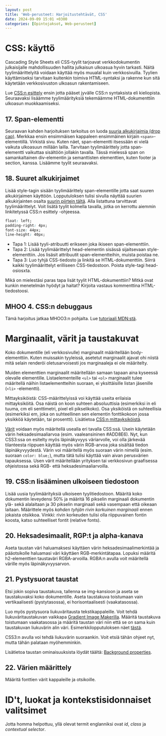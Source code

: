 ```yaml
---
layout: post
title: 'Web-perusteet: Harjoitustehtävät, CSS'
date: 2024-09-09 15:01 +0300
categories: [Opintojaksot, Web-perusteet]
---
```

# CSS: käyttö

Cascading Style Sheets eli CSS-tyylit tarjoavat verkkodokumentin julkaisijalle mahdollisuuden hallita julkaisun ulkoasua hyvin tarkasti. Näitä tyylimäärittelyitä voidaan käyttää myös muualal kuin verkkosivuilla. Tyylien käyttämiseksi tarvitaan kuitenkin toimiva HTML-syntaksi ja rakenne kun sitä käytetään verkkosivuston ulkoasun rakentamiseen.

Lue [CSS:n esittely](https://tiko.jamk.fi/~polkte/webui/css.html) ensin jotta pääset jyvälle CSS:n syntaksista eli kieliopista. Seuraavaksi lisäämme tyylimäärityksiä tekemäämme HTML-dokumenttiin ulkoasun muokkaamiseksi.

## 17. Span-elementti
Seuraavan kahden harjoituksen tarkoitus on luoda [suuria alkukirjaimia (drop cap)](https://en.wiktionary.org/wiki/drop_cap). Merkkaa ensin ensimmäisen kappaleen ensimmäinen kirjain ```<span>```-elementillä. Virkistä sivu. Kuten näet, span-elementti itsessään ei vielä vaikuta ulkoasuun millään lailla. Tarvitaan tyylimäärittely jotta span-elementti vaikuttaa sisältöön jollakin tavalla. Tässä mielessä span on samankaltainen div-elementin ja semanttisten elementtien, kuten footer ja section, kanssa. Lisäämme tyylit seuraavaksi.

## 18. Suuret alkukirjaimet
Lisää style-tagin sisään tyylimäärittely span-elementille jotta saat suuren alkukirjaimen käyttöön. Lopputuloksen tulisi sivulla näyttää suurien alkukirjainten osalta [suurin piirtein tältä](https://tiko.jamk.fi/~hsateila/assets/media/ex_17_dropcaps.png). Alla listattuna tarvittavat tyylimäärittelyt. Voit lisätä tyylit kolmella tavalla, jotka on kerrottu aiemmin linkitetyssä CSS:n esittely -ohjeessa.

```css
float: left;
padding-right: 4px;
font-size: 44px;
line-height: 40px;
```

- Tapa 1: Lisää tyyli-atribuutti erikseen joka ikiseen span-elementtiin.
- Tapa 2: Lisää tyylimäärittelyt head-elementin sisässä sijaitsevaan style-elementtiin. Jos lisäsit attribuutit span-elementteihin, muista poistaa ne.
- Tapa 3: Luo tyhjä CSS-tiedosto ja linkitä se HTML-dokumenttiin. Siirrä kaikki tyylimäärittelyt erilliseen CSS-tiedostoon. Poista style-tagi head-osiosxta.

Mikä on mielestäsi paras tapa lisät tyylit HTML-dokumenttiin? Mitkä ovat kunkin menetelmän hyödyt ja haitat? Kirjoita vastaus kommenttina HTML-tiedostoosi.

## MHOO 4. CSS:n debuggaus
Tämä harjoitus jatkaa MHOO3:n pohjalta. Lue [tutoriaali MDN:stä](https://developer.mozilla.org/en-US/docs/Learn/CSS/Building_blocks/Debugging_CSS).

# Marginaalit, värit ja taustakuvat

Koko dokumentille (eli verkkosivulle) marginaalit määritellään body-elementtiin. Kuten muissakin tyyleissä, asetetut marginaalit ajavat ohi niistä mitä selain renderöi oletusarvoisesti jos marginaaleja ei ole määritelty.

Muiden elementtien marginaalit määritellään samaan tapaan aina kyseessä olevalle elementille. Listaelementeille ```<ul>``` tai ```<ol>``` marginaalit tulee määritellä näihin listaelementteihin suoraan, ei yksittäisille listan jäsenille (```<li>``` -elementti).

Mittayksiköistä: CSS-määrittelyissä voi käyttää useita erilaisia mittayksiköitä. Osa näistä on koon suhteen absoluuttisia (esimerkiksi in eli tuuma, cm eli senttimetri, pixel eli pikselikoko). Osa yksiköistä on suhteellisia (esimerkiksi em, joka on suhteellinen sen elementin fonttikokoon jossa yksikköä käytetään, tai prosentti). Lisätietoa [CSS:n mittayksiköistä](https://developer.mozilla.org/en-US/docs/Learn/CSS/Building_blocks/Values_and_units).

[Värit](https://www.w3schools.com/cssref/css_colors.php) voidaan myös määritellä usealla eri tavalla CSS:ssä. Usein käytetään värin heksadesimaaliarvoa (esim. vaaleansininen #ADD8E6). Nyt, kun CSS3:ssa on esitelty myös läpinäkyvyys väriarvolle, voi olla järkevää tilanteesta riippuen käyttää myös värin RGB-arvoa joka sisältää tiedon läpinäkyvyydestä. Värin voi määritellä myös suoraan värin nimellä (esim. suoraan ```color: blue;```), mutta tätä tulisi käyttää vain aivan perusvärien tapauksessa. Usen värit määritellään yrityksen tai verkkosivun graafisessa ohjeistossa sekä RGB- että heksadesimaaliarvoilla.

## 19. CSS:n lisääminen ulkoiseen tiedostoon
Lisää uusia tyylimäärityksiä ulkoiseen tyylitiedostoon. Määritä koko dokumentin leveydensi 50% ja määritä 16 pikselin marginaali dokumentin ylä- sekä alalaitaan ja 30 pikselin marginaali sekä vasempaan että oikeaan laitaan. Määrittele myös _kahden tyhjän rivin korkuinen marginaali_ ennen jokaista otsikkoa. Vinkki: rivin korkeuden tulisi olla riippuvainen fontin koosta, katso suhteelliset fontit (relative fonts).

## 20. Heksadesimaalit, RGP:t ja alpha-kanava
Aseta taustan väri haluamaksesi käyttäen värin heksadesimaalimerkintää ja pääotsikolle haluamasi väri käyttäen RGB-merkintätapaa. Lopuksi määritä h2-elementtien taustaväri RGBA-arvoilla. RGBA:n avulla voit määritellä värille myös läpinäkyvyysarvon.

## 21. Pystysuorat taustat
Etsi jokin sopiva taustakuva, tallenna se img-kansioon ja aseta se taustakuvaksi koko dokumentille. Aseta taustakuva toistumaan vain vertikaalisesti (pystytasossa), ei horisontaalisesti (vaakatasossa).

Luo myös pystysuora liukuväritausta tekstikappaleille. Voit tehdä liukuväritaustakuvan vaikkapa [Gradient Image Makerilla](https://angrytools.com/gradient/image/). Määritä taustakuva toistumaan vaakatasossa ja määritä taustan väri niin että se on sama kuin taustakuvan liukuvärin alin väri. Esimerkkilopputuloksen näet [tästä](https://tiko.jamk.fi/~hsateila/assets/media/gradient_example.png).

CSS3:n avulla voi tehdä liukuvärin suoraankin. Voit etsiä tähän ohjeet nyt, mutta tähän palataan myöhemminkin.

Lisätietoa taustan ominaisuuksista löydät täältä: [Background properties](http://www.tizag.com/cssT/background.php).

## 22. Värien määrittely
Määritä fonttien värit kappaleille ja otsikoille.

# ID't, luokat ja kontekstisidonnaiset valitsimet

Jotta homma helpottuu, yllä olevat termit englanniksi ovat _id_, _class_ ja _contextual selector_.

<!--

IDs, classes and contextual selectors
Important information below!

The id attribute is used to uniquely identify any element within a page. Identifying an element enables you to create styles and scripts specific to that element. The value of the id attribute can be chosen at will and each value can appear only once in a document. Ids are specified with hash marks in CSS. For example, HTML: <div id="hero"> or <img id="big-logo">, CSS: #hero {color: black;} or #big-logo {width: 100%;}

Class attribute is used to specify that an element belongs to a class of elements. One class can contain many elements - actually different kind of elements can belong to the same class. An element can belong to more than one group. Classes are marked with a dot in CSS. For example, HTML: <h1 class="red">Header</h1><p class="red">Some text</p><h1 class="red">Second header</h1>, CSS: .red {color: red;}

Moreover, contextual selectors can be used for selective styling. In order to use the following selectors you have to understand the document object model (DOM). In a nested tag set, the outer element is called the parent and the inner element is the child. The child element and any children of that child are the parents’ descendants. Two elements in the same parent are called siblings, and two elements immediately next to each other are adjacent siblings.

a b c == descendent (c descendent of b descendent of a) / div.copy h1 em {color:red;}
a * b == universal (b within a regardless of b’s parents) / div.copy * em {color:red;}
a > b == direct child (b direct child of a) / div.copy > p > em {color:red;}
a + b == adjacent sibling (sibling b immediately after a) / p + p em {color:red;}
a ~ b == general sibling (sibling b anywhere after a) / p ~ p em {color:red;}
See an example. More examples.

Examples of exercises after exercise 35 (image 1, image 2 and image 3).

24. Semantics once again
If you haven’t already, use HTML5 elements nav, header and footer to signify those parts of the page. Header should contain the banner and main heading, nav contains the list of links and footer contains copyright information. Use a div with id content which contains the second level headings and paragraphs and all the other stuff.

25. Background for navigation
Search another nice background image and set it as a background image for the nav section. Position that background image to the top right corner of the nav element.

26. Spanners spanners
Let’s suppose that you want to emphasize certain words or sentences (for example, warnings) in your document but instead of bolding or italicizing them you want them to appear red. Select a couple of words and mark them with span element. Refresh. As you can see, you have a small problem. Solve it by creating a couple of classes: class dropcap contains style declarations for the drop caps and class “warning” contains a style declaration for displaying an element with red color. After creating CSS classes, modify your HTML document in the corresponding way.

27. Containers
Part 1.
Wrap the whole content (from the body start tag to the body end tag) within a new div element. Name it as container. This container div is typically added to nest body elements when writing a HTML document. Why?

Part 2.
Set a fixed width for the container div (remove width declaration from body element) and position it horizontally in the middle of the browser window (remove also margin declarations from body element). Note that the page should be in the middle no matter what the browser window width is.

Part 3.
Comment out (CSS uses /* and */ syntax for comments) the background-repeat: repeat-y declaration (body element) and set background color for the container div.

MHOO 5. BEM
Get to know BEM by watching this video and reading this documentation.

Grab the website at ./bem.html and convert it to use BEM.

Borders and paddings
Important information below!

Border style, width and color may be set simultaneously or with separate parameters. There are different border types (solid, dotted, etc) available. If separate colors or widths are desired then separate declarations are required.

When an element should have space within and outside the element, both margin and padding values ought to be set. The default margin and padding values may differ in various browsers. This is why it is recommended to define these values even though it might seem obsolete. To fully understand margins and paddings you should take a look at the CSS Box model link which can be found at the material folder.

28. Borders & Paddings
Set 1px solid border for the container div. Also, add some padding to the container to give it a bit more air.

What is the actual width of the container div now? Use your browsers developer tools to find out!

29. Tables 2: Electric Boogaloo!
Modify tables in the following way:

add caption HTML element for each table
set a different background color for each table
set a different background color for odd and even rows
decrease the font size of the captions (use percentages, for example, 75%)
decorate caption text as you wish (background color, font color)
change the placement of a caption to the bottom of the table
set margins equating to one lines height above and below caption
30. Borders borders borders
Surround the text paragraphs with a solid 4px border. Embed the text paragraphs, thus set a light color to the top border, some shade for sides and darker color for the bottom.

Set paddings that equal two times the fonts size for left and right sides of paragraphs and 1x root elements font size paddings above and below paragraphs. Use shorthand properties for margins and paddings.

31. Links with dotted borders
Give all images which are also links a dotted border (in our case only the Tiko (if done like the example, but it is the one from exercise 9) logo but write a general declaration by using descendant (contextual) selectors). Leave some space between the image and border and also set small margins around the border.

Pseudo-classes
Important information below!

Many HTML elements have special states associated with them, for example the link tag has at least four different states that can be styled separately. A pseudo-class is a predefined state or use of an element that can be styled independently.

Links: pseudo-classes are used to style normal state of the link (link), how the link appears after it has been visited (visited), how the link appears while a user hovers mouse over it (hover) and how the link appears when a user is clicking it.
Dynamic: pseudo-classes can be applied to any element to define how it appears when a user hovers over it, clicks it or selects it.
Structural: pseudo-classes are similar to the sibling combinatory selectors but allow you to specifically style elements based on an exact or computed numeric position.
32. links with pseudoclasses
Add style definitions for links. Make sure you have defined the following:

link
active
hover
focus
visited
33. Woah
Previously you defined dotted borders to the images which are also links. Now add hover pseudo-class which changes dotted borders to solid borders and displays only top and bottom borders when a user hovers over the image.

34. Structural pseudo classes
Add structural pseudo-class that displays the rightmost cells of each table row with red (or other suitable) background color. Do not touch HTML code this time (ie, do not create classes) but add only CSS stuff.

See an example.

Earlier you set different background color for odd and even rows in table using classes. Now change font color for every second row using pseudo-classes (again, do not touch HTML code).

MHOO 6. Pseudo elements
Read the following tutorials

https://developer.mozilla.org/en-US/docs/Learn/CSS/Building_blocks/Selectors/Pseudo-classes_and_pseudo-elements
https://www.javatpoint.com/css-pseudo-elements
https://web.dev/learn/css/pseudo-elements/
Create another one of those pesky unordered lists and put four list items in it. Use a correct pseudo element to target the marker and change the default style.
Use the ::before pseudo element to change the markers style to an emoji.
Use the right proper pseudo element to change the appearance of selected text. Change the background color to, for example, green.
Positioning
Important information below!

When creating CSS-based layouts it is essential to group elements - so take your time to check your document structure. Typical rendering order can be changed with CSS. Basically, there are different ways of positioning elements and blocks: float and position properties. CSS3 offers us different methods (Grid and flexbox) but we will take a look at those features later.

See CSS positioning 101 and CSS positioning in 10 steps.

35. Disclaimer!!!
Insert the following HTML code snippet between the header and nav sections. Add also style declarations to your CSS file.

<div id="disclaimer">
<img src="http://www.1clipart.com/clipart/signs/exclamation/74-415115695.gif" alt="Note" />
This is an example document for Web Page Development course.  Lorem ipsum dolor sit amet, consectetur adipiscing elit.
Curabitur a nisi venenatis velit tempus adipiscing quis ac tellus. Suspendisse egestas luctus hendrerit. Nam pulvinar
sagittis sem a vehicula. Morbi dapibus euismod est ut blandit. Sed vel mauris sapien, vel porttitor magna. Nullam luctus,
lorem eu mattis fringilla, justo lectus malesuada risus, vel viverra ligula eros ac ipsum. Curabitur in felis odio, ut imperdiet
augue. Duis auctor interdum magna, ac porttitor felis porttitor et. Cum sociis natoque penatibus et magnis dis parturient montes,
nascetur ridiculus mus. Donec orci erat, consectetur id dignissim quis, sodales id magna. Sed aliquam accumsan nibh, nec
aliquam nulla aliquam sit amet. Quisque risus tortor, sodales a vulputate vitae, aliquet vitae dui. Integer et magna metus.
Nulla tristique lobortis sapien eu condimentum.
</div>
#disclaimer {
    border: 1px dotted red;
    background-color: #ddd;
    color: #000;
    margin-left: 2em;
    margin-right: 2em;
    margin-top: 0.5em;
    margin-bottom: 0.5em;
    padding: 1em;
}
36. Floating images
Now, make the text wrap around the exclamation sign (see an example). The task is not very complex with a float property. Add also right padding to the image.

37. Floating images pt. 2
Make the text wrap around the one with the link and the image - the same as in the previous exercise except place image on the right this time. To make it a bit challenging modify the code in the following way:

<p><a href="http://www.jamk.fi">
<img src="http://tiko.jamk.fi/~polkte/webui/images/tikoblue.png" alt="JAMK/TIKO" />
</a>JAMK
</p>
This means you have to move the link with the image inside a single “p” element. If you don’t have image with a link, use the above code as is

Add float property and take a look at the paragraph size. Probably it looks like this although it should look this. Confused? Check out a clearfix hack and others with discussion.

38. Absolute position.
Relocate the nav block near the top left corner. Use absolute positioning. Remove left margins from the content. An example. Consider in which situations absolute positioning (related to the viewport) is useful.

39. Just kidding, lets use fixed
Change the value of position property to fixed. What is the difference? When to use fixed positioning?

40. Display properties and values
Modify CSS to display list items in the nav block in a single line (hint: explore display property) and decrease the size of font.

41. Pseudo classes and content via CSS
Create CSS declarations (use pseudo-classes) which automatically adds " *** " before each list item and the same string after the last list item (the nav block looks like this: *** First Chapter *** Second Chapter *** Third Chapter ***). HINT: check content property.

Set the width in a way that it covers the whole browser window. Relocate the nav to the bottom of the web page and use fixed positioning as in the previous exercise.

See an Example.

42. Hiding things when printing
Write a CSS declaration that hides the disclaimer when printing the document. This feature is useful when creating printer friendly stylesheets: you can easily remove ads and navigation links and such from printed version. You can check the result by using browser’s print preview feature.

43. Map of Finland and Jyväskylä rock city!
Insert the map of Finland (the file is located at https://tiko.jamk.fi/~polkte/webui/images/finland.jpg and text “Jyväskylä” to the document. Move Jyväskylä text to the correct location over the map. In this case you can’t use absolute positioning so you probably want to take a closer look at relative positioning.

44. Under construction
Set min-width property for the container div. Add construction image just after the container div and declare an unique id for the element. Set element’s position in CSS so that the image is located in the right top corner of the container div. The construction image must stay in the top right corner of the container div even if the browser window is resized. This requires absolute positioning inside relative positioning.

Examples: image 1 and image 2.
-->